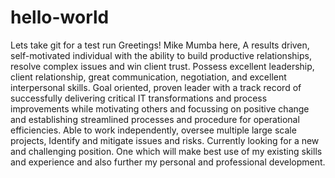 # hello-world
Lets take git for a test run
Greetings! Mike Mumba here,
A results driven, self-motivated individual with the ability to build productive relationships, resolve complex issues and win client trust. Possess excellent leadership, client relationship, great communication, negotiation, and excellent interpersonal skills.
Goal oriented, proven leader with a track record of successfully delivering critical IT transformations and process improvements while motivating others and focussing on positive change and establishing streamlined processes and procedure for operational efficiencies. Able to work independently, oversee multiple large scale projects, Identify and mitigate issues and risks.
Currently looking for a new and challenging position. One which will make best use of my existing skills and experience and also further my personal and professional development.
